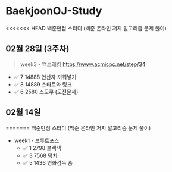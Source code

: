 # BaekjoonOJ-Study
<<<<<<< HEAD
백준만점 스터디 (백준 온라인 저지 알고리즘 문제 풀이)  

## 02월 28일 (3주차)
> week3 - 백트래킹  https://www.acmicpc.net/step/34
+ ✅ 7    14888     연산자 끼워넣기
+ ✅ 8    14889     스타트와 링크
+ ✅ 6    2580      스도쿠 (도전문제)

## 02월 14일
=======
백준만점 스터디 (백준 온라인 저지 알고리즘 문제 풀이) 

+ week1 - [브루트포스](https://www.acmicpc.net/step/22)
  + ✅ 1    2798    블랙잭
  + ✅ 3    7568    덩치
  + ✅ 5    1436    영화감독 숌

